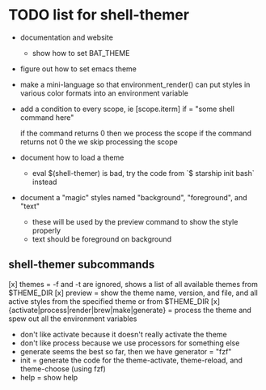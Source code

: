 # TODO list for shell-themer

- documentation and website
  - show how to set BAT_THEME
- figure out how to set emacs theme
- make a mini-language so that environment_render() can put styles
  in various color formats into an environment variable
- add a condition to every scope, ie
  [scope.iterm]
  if = "some shell command here"

  if the command returns 0 then we process the scope
  if the command returns not 0 the we skip processing the scope

- document how to load a theme
    - eval $(shell-themer) is bad, try the code from `$ starship init bash` instead

- document a "magic" styles named "background", "foreground", and "text"
  - these will be used by the preview command to show the style properly
  - text should be foreground on background

## shell-themer subcommands

[x] themes = -f and -t are ignored, shows a list of all available themes from $THEME_DIR
[x] preview = show the theme name, version, and file, and all active styles from the specified theme or from $THEME_DIR
[x] {activate|process|render|brew|make|generate} = process the theme and spew out all the environment variables
  - don't like activate because it doesn't really activate the theme
  - don't like process because we use processors for something else
  - generate seems the best so far, then we have generator = "fzf"
- init = generate the code for the theme-activate, theme-reload, and theme-choose (using fzf)
- help = show help
